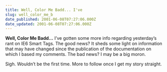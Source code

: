 ```yaml
---
title: Well, Color Me Badd... I've
slug: well_color_me_b
date_published: 2001-06-08T07:27:06.000Z
date_updated: 2001-06-08T07:27:06.000Z
---
```


**Well, Color Me Badd…** I’ve gotten some more info regarding yesterday’s rant on IE6 Smart Tags. The good news? It sheds some light on information that may have changed since the publication of the documentation on which I based my comments. The bad news? I may be a big moron.

Sigh. Wouldn’t be the first time. More to follow once I get my story straight.

